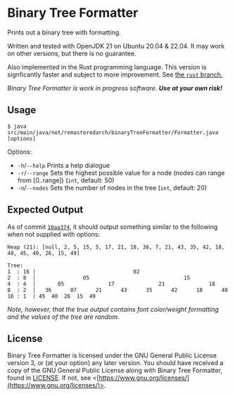 # Binary Tree Formatter

Prints out a binary tree with formatting.

Written and tested with OpenJDK 21 on Ubuntu 20.04 & 22.04. It may work on other versions, but there is no guarantee.

Also implemented in the Rust programming language. This version is signficantly faster and subject to more improvement. See [the `rust` branch.](https://github.com/RemasteredArch/binaryTreeFormatter/tree/rust)

*Binary Tree Formatter is work in progress software. **Use at your own risk!***

## Usage

```
$ java src/main/java/net/remasteredarch/binaryTreeFormatter/Formatter.java [options]
```
Options:
 * `-h`/`--help` Prints a help dialogue
 * `-r`/`--range` Sets the highest possible value for a node (nodes can range from [0..range]) (`int`, default: 50)
 * `-n`/`--nodes` Sets the number of nodes in the tree (`int`, default: 20)

## Expected Output

As of commit [`10aa374`](https://github.com/RemasteredArch/binaryTreeFormatter/tree/10aa374), it should output something similar to the following when not supplied with options:
```
Heap (21): [null, 2, 5, 15, 5, 17, 21, 18, 36, 7, 21, 43, 35, 42, 18, 40, 45, 40, 26, 15, 49]

Tree:
1  : 16 |                               02                                
2  : 8  |               05                              15                
4  : 4  |       05              17              21              18        
8  : 2  |   36      07      21      43      35      42      18      40    
16 : 1  | 45  40  26  15  49  
```
*Note, however, that the true output contains font color/weight formatting and the values of the tree are random.*

## License

Binary Tree Formatter is licensed under the GNU General Public License version 3, or (at your option) any later version. You should have received a copy of the GNU General Public License along with Binary Tree Formatter, found in [LICENSE](./LICENSE). If not, see <[https://www.gnu.org/licenses/](https://www.gnu.org/licenses/)>.
